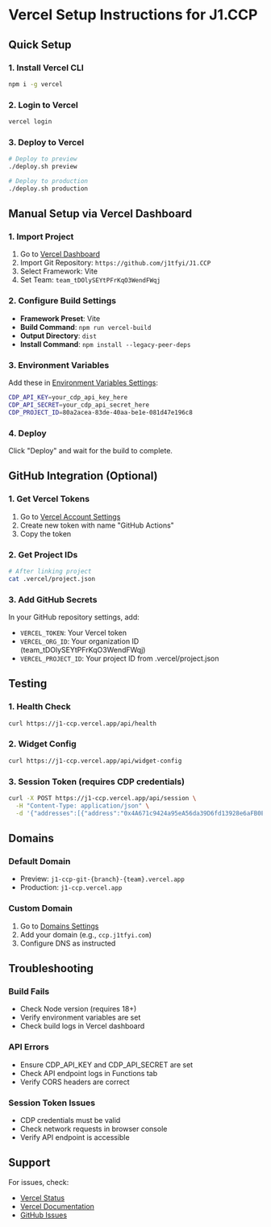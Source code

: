 # Vercel Setup Instructions for J1.CCP

## Quick Setup

### 1. Install Vercel CLI
```bash
npm i -g vercel
```

### 2. Login to Vercel
```bash
vercel login
```

### 3. Deploy to Vercel
```bash
# Deploy to preview
./deploy.sh preview

# Deploy to production
./deploy.sh production
```

## Manual Setup via Vercel Dashboard

### 1. Import Project
1. Go to [Vercel Dashboard](https://vercel.com/new)
2. Import Git Repository: `https://github.com/j1tfyi/J1.CCP`
3. Select Framework: Vite
4. Set Team: `team_tDOlySEYtPFrKqO3WendFWqj`

### 2. Configure Build Settings
- **Framework Preset**: Vite
- **Build Command**: `npm run vercel-build`
- **Output Directory**: `dist`
- **Install Command**: `npm install --legacy-peer-deps`

### 3. Environment Variables
Add these in [Environment Variables Settings](https://vercel.com/team_tDOlySEYtPFrKqO3WendFWqj/j1-ccp/settings/environment-variables):

```bash
CDP_API_KEY=your_cdp_api_key_here
CDP_API_SECRET=your_cdp_api_secret_here
CDP_PROJECT_ID=80a2acea-83de-40aa-be1e-081d47e196c8
```

### 4. Deploy
Click "Deploy" and wait for the build to complete.

## GitHub Integration (Optional)

### 1. Get Vercel Tokens
1. Go to [Vercel Account Settings](https://vercel.com/account/tokens)
2. Create new token with name "GitHub Actions"
3. Copy the token

### 2. Get Project IDs
```bash
# After linking project
cat .vercel/project.json
```

### 3. Add GitHub Secrets
In your GitHub repository settings, add:
- `VERCEL_TOKEN`: Your Vercel token
- `VERCEL_ORG_ID`: Your organization ID (team_tDOlySEYtPFrKqO3WendFWqj)
- `VERCEL_PROJECT_ID`: Your project ID from .vercel/project.json

## Testing

### 1. Health Check
```bash
curl https://j1-ccp.vercel.app/api/health
```

### 2. Widget Config
```bash
curl https://j1-ccp.vercel.app/api/widget-config
```

### 3. Session Token (requires CDP credentials)
```bash
curl -X POST https://j1-ccp.vercel.app/api/session \
  -H "Content-Type: application/json" \
  -d '{"addresses":[{"address":"0x4A671c9424a95eA56da39D6fd13928e6aFB0Eb3E","blockchains":["ethereum","base"]}]}'
```

## Domains

### Default Domain
- Preview: `j1-ccp-git-{branch}-{team}.vercel.app`
- Production: `j1-ccp.vercel.app`

### Custom Domain
1. Go to [Domains Settings](https://vercel.com/team_tDOlySEYtPFrKqO3WendFWqj/j1-ccp/settings/domains)
2. Add your domain (e.g., `ccp.j1tfyi.com`)
3. Configure DNS as instructed

## Troubleshooting

### Build Fails
- Check Node version (requires 18+)
- Verify environment variables are set
- Check build logs in Vercel dashboard

### API Errors
- Ensure CDP_API_KEY and CDP_API_SECRET are set
- Check API endpoint logs in Functions tab
- Verify CORS headers are correct

### Session Token Issues
- CDP credentials must be valid
- Check network requests in browser console
- Verify API endpoint is accessible

## Support

For issues, check:
- [Vercel Status](https://www.vercel-status.com/)
- [Vercel Documentation](https://vercel.com/docs)
- [GitHub Issues](https://github.com/j1tfyi/J1.CCP/issues)